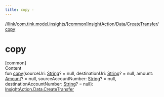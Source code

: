 ```yaml
---
title: copy -
---
```

//[link](../../../../index.md)/[com.tink.model.insights](../../../index.md)/[[common]InsightAction](../../index.md)/[Data](../index.md)/[CreateTransfer](index.md)/[copy](copy.md)



# copy  
[common]  
Content  
fun [copy](copy.md)(sourceUri: [String](https://kotlinlang.org/api/latest/jvm/stdlib/kotlin/-string/index.html)? = null, destinationUri: [String](https://kotlinlang.org/api/latest/jvm/stdlib/kotlin/-string/index.html)? = null, amount: [Amount](../../../../com.tink.model.misc/[common]-amount/index.md)? = null, sourceAccountNumber: [String](https://kotlinlang.org/api/latest/jvm/stdlib/kotlin/-string/index.html)? = null, destinationAccountNumber: [String](https://kotlinlang.org/api/latest/jvm/stdlib/kotlin/-string/index.html)? = null): [InsightAction.Data.CreateTransfer](index.md)  




